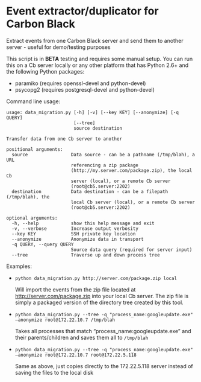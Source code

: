 # Event extractor/duplicator for Carbon Black

Extract events from one Carbon Black server and send them to another server - useful for demo/testing purposes

This script is in **BETA** testing and requires some manual setup. You can run this on a Cb server locally or any other
platform that has Python 2.6+ and the following Python packages:

* paramiko (requires openssl-devel and python-devel)
* psycopg2 (requires postgresql-devel and python-devel)

Command line usage:

```
usage: data_migration.py [-h] [-v] [--key KEY] [--anonymize] [-q QUERY]
                         [--tree]
                         source destination

Transfer data from one Cb server to another

positional arguments:
  source                Data source - can be a pathname (/tmp/blah), a URL
                        referencing a zip package
                        (http://my.server.com/package.zip), the local Cb
                        server (local), or a remote Cb server
                        (root@cb5.server:2202)
  destination           Data destination - can be a filepath (/tmp/blah), the
                        local Cb server (local), or a remote Cb server
                        (root@cb5.server:2202)

optional arguments:
  -h, --help            show this help message and exit
  -v, --verbose         Increase output verbosity
  --key KEY             SSH private key location
  --anonymize           Anonymize data in transport
  -q QUERY, --query QUERY
                        Source data query (required for server input)
  --tree                Traverse up and down process tree
```

Examples:

* `python data_migration.py http://server.com/package.zip local`

  Will import the events from the zip file located at http://server.com/package.zip into your local Cb server.
  The zip file is simply a packaged version of the directory tree created by this tool.

* `python data_migration.py --tree -q "process_name:googleupdate.exe" —anonymize root@172.22.10.7 /tmp/blah`

  Takes all processes that match “process_name:googleupdate.exe” and their parents/children and saves them all to `/tmp/blah`

* `python data_migration.py --tree -q "process_name:googleupdate.exe" —anonymize root@172.22.10.7 root@172.22.5.118`

  Same as above, just copies directly to the 172.22.5.118 server instead of saving the files to the local disk
